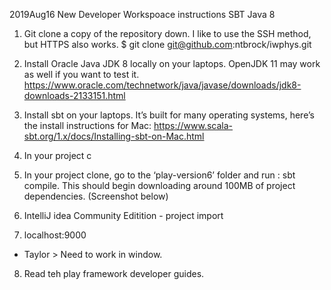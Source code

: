 2019Aug16 New Developer Workspoace instructions SBT Java 8 


1. Git clone a copy of the repository down.  I like to use the SSH method, but HTTPS also works.
$ git clone git@github.com:ntbrock/iwphys.git

2. Install Oracle Java JDK 8 locally on your laptops.   OpenJDK 11 may work as well if you want to test it.
https://www.oracle.com/technetwork/java/javase/downloads/jdk8-downloads-2133151.html
 
3. Install sbt on your laptops.  It’s built for many operating systems, here’s the install instructions for Mac: https://www.scala-sbt.org/1.x/docs/Installing-sbt-on-Mac.html


4. In your project c

4. In your project clone, go to the ‘play-version6’ folder and run :  sbt compile.   This should begin downloading around 100MB of project dependencies.
(Screenshot below)
 

6. IntelliJ idea Community Editition - project import

7. localhost:9000

* Taylor > Need to work in window.


8. Read teh play framework developer guides.


